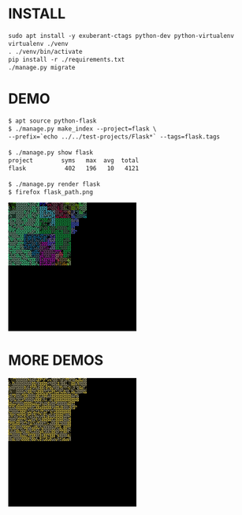 # INSTALL

    sudo apt install -y exuberant-ctags python-dev python-virtualenv
    virtualenv ./venv
    . ./venv/bin/activate
    pip install -r ./requirements.txt
    ./manage.py migrate


# DEMO

    $ apt source python-flask
    $ ./manage.py make_index --project=flask \
    --prefix=`echo ../../test-projects/Flask*` --tags=flask.tags

    $ ./manage.py show flask
    project        syms   max  avg  total
    flask           402   196   10   4121

    $ ./manage.py render flask
    $ firefox flask_path.png

![Flask](images/flask_path.png)

# MORE DEMOS

![Flask](images/flask_tags.png)
